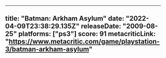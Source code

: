 
---
title: "Batman: Arkham Asylum"
date: "2022-04-09T23:38:29.135Z"
releaseDate: "2009-08-25"
platforms: ["ps3"]
score: 91
metacriticLink: "https://www.metacritic.com/game/playstation-3/batman-arkham-asylum"
---
